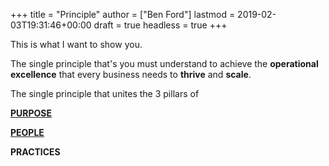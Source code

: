 +++
title = "Principle"
author = ["Ben Ford"]
lastmod = 2019-02-03T19:31:46+00:00
draft = true
headless = true
+++

This is what I want to show you.

The single principle that's you must understand to achieve the **operational
excellence** that every business needs to **thrive** and **scale**.

The single principle that unites the 3 pillars of

[**PURPOSE**](#orga01f86d)

[**PEOPLE**](#orga01f86d)

**PRACTICES**

<a id="orga01f86d"></a>

